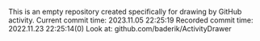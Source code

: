 This is an empty repository created specifically for drawing by GitHub activity.
Current commit time: 2023.11.05 22:25:19
Recorded commit time: 2022.11.23 22:25:14(0)
Look at: github.com/baderik/ActivityDrawer
